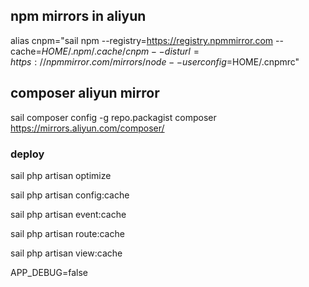 ##  npm mirrors in aliyun
alias cnpm="sail npm --registry=https://registry.npmmirror.com --cache=$HOME/.npm/.cache/cnpm --disturl=https://npmmirror.com/mirrors/node --userconfig=$HOME/.cnpmrc"

## composer  aliyun mirror 

sail composer config -g repo.packagist composer https://mirrors.aliyun.com/composer/


### deploy
sail php artisan optimize

sail php artisan config:cache

sail php artisan event:cache

sail php artisan route:cache

sail php artisan view:cache

APP_DEBUG=false
